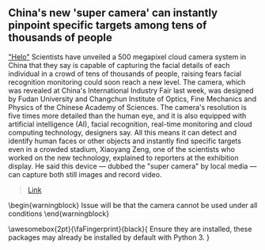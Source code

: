## China's new 'super camera' can instantly pinpoint specific targets among tens of thousands of people

["Helo"](https://www.abc.net.au/news/2019-09-26/chinas-new-500-megapixel-super-camera/11539176)
Scientists have unveiled a 500 megapixel cloud camera system in China that they say is capable of capturing the facial details of each individual in a crowd of tens of thousands of people, raising fears facial recognition monitoring could soon reach a new level.
The camera, which was revealed at China's International Industry Fair last week, was designed by Fudan University and Changchun Institute of Optics, Fine Mechanics and Physics of the Chinese Academy of Sciences.
The camera's resolution is five times more detailed than the human eye, and it is also equipped with artificial intelligence (AI), facial recognition, real-time monitoring and cloud computing technology, designers say.
All this means it can detect and identify human faces or other objects and instantly find specific targets even in a crowded stadium, Xiaoyang Zeng, one of the scientists who worked on the new technology, explained to reporters at the exhibition display.
He said this device — dubbed the "super camera" by local media — can capture both still images and record video.

> [Link](https://www.abc.net.au/news/2019-09-26/chinas-new-500-megapixel-super-camera/11539176)

\begin{warningblock}
Issue will be that the camera cannot be used under all conditions
\end{warningblock}

\awesomebox{2pt}{\faFingerprint}{black}{
Ensure they are installed, these packages may already be installed by default with Python 3.
}